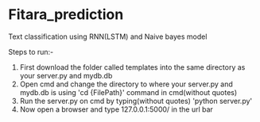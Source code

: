 # Fitara_prediction
Text classification using RNN(LSTM) and Naive bayes model


Steps to run:-
1) First download the folder called templates into the same directory as your server.py and mydb.db
2) Open cmd and change the directory to where your server.py and mydb.db is using 'cd {FilePath}' command in cmd(without quotes)
3) Run the server.py on cmd by typing(without quotes) 'python server.py'
4) Now open a browser and type 127.0.0.1:5000/ in the url bar
